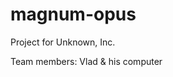 # magnum-opus

Project for Unknown, Inc.

Team members: Vlad & his computer

<script async src="//jsfiddle.net/vladcode/p5rrcbyk/embed/"></script>
